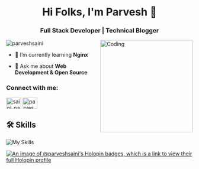 <h1 align="center">Hi Folks, I'm Parvesh 🎈</h1>
<h3 align="center">Full Stack Developer | Technical Blogger</h3>
<img align="right" alt="Coding" width="250"  src="https://media4.giphy.com/media/R03zWv5p1oNSQd91EP/giphy.gif?cid=ecf05e47x82q65pxl2z77hxs1914obz3qtvtle3hxal70ggn&ep=v1_gifs_search&rid=giphy.gif&ct=g">


<p align="left"> <img src="https://komarev.com/ghpvc/?username=parveshsaini&label=Profile%20views&color=blueviolet&style=for-the-badge" alt="parveshsaini" /> </p>


- 🌱 I’m currently learning **Nginx**

- 💬 Ask me about **Web Development & Open Source**

<h3 align="left">Connect with me:</h3>
<p align="left">
<a href="https://twitter.com/saini_parvesh11" target="blank"><img align="center" src="https://raw.githubusercontent.com/rahuldkjain/github-profile-readme-generator/master/src/images/icons/Social/twitter.svg" alt="saini_parvesh11" height="30" width="40" /></a>
<a href="https://linkedin.com/in/parvesh-saini-a5345a229" target="blank"><img align="center" src="https://raw.githubusercontent.com/rahuldkjain/github-profile-readme-generator/master/src/images/icons/Social/linked-in-alt.svg" alt="parvesh-saini-a5345a229" height="30" width="40" /></a>
</p>


## 🛠 Skills
![My Skills](https://skillicons.dev/icons?i=angular,react,docker,typescript,redis,js,cpp,tailwind,nodejs,express,mongodb,postgresql,git)

[![An image of @parveshsaini's Holopin badges, which is a link to view their full Holopin profile](https://holopin.me/parveshsaini)](https://holopin.io/@parveshsaini)
